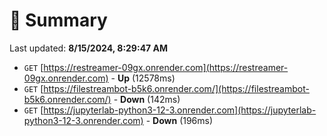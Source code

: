 # 📖 Summary
Last updated: **8/15/2024, 8:29:47 AM**

- `GET` [https://restreamer-09gx.onrender.com](https://restreamer-09gx.onrender.com) - **Up** (12578ms)
- `GET` [https://filestreambot-b5k6.onrender.com/](https://filestreambot-b5k6.onrender.com/) - **Down** (142ms)
- `GET` [https://jupyterlab-python3-12-3.onrender.com](https://jupyterlab-python3-12-3.onrender.com) - **Down** (196ms)

